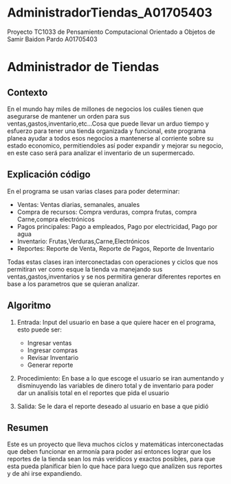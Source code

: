 # AdministradorTiendas_A01705403
Proyecto TC1033 de Pensamiento Computacional Orientado a Objetos de Samir Baidon Pardo A01705403
# Administrador de Tiendas

## Contexto

En el mundo hay miles de millones de negocios los cuáles tienen que asegurarse de mantener un orden para sus ventas,gastos,inventario,etc...Cosa que puede llevar un arduo tiempo y esfuerzo para tener una tienda organizada y funcional, este programa planea ayudar a todos esos negocios a mantenerse al corriente sobre su estado economico, permitiendoles así poder expandir y mejorar su negocio, en este caso será para analizar el inventario de un supermercado.

## Explicación código

En el programa se usan varias clases para poder determinar:
- Ventas: Ventas diarias, semanales, anuales
- Compra de recursos: Compra verduras, compra frutas, compra Carne,compra electrónicos
- Pagos principales: Pago a empleados, Pago por electricidad, Pago por agua
- Inventario: Frutas,Verduras,Carne,Electrónicos
- Reportes: Reporte de Venta, Reporte de Pagos, Reporte de Inventario

Todas estas clases iran interconectadas con operaciones y ciclos que nos permitiran ver como esque la tienda va manejando sus ventas,gastos,inventarios y se nos permitira generar diferentes reportes en base a los parametros que se quieran analizar.

## Algoritmo

1. Entrada:
   Input del usuario en base a que quiere hacer en el programa, esto puede ser:
      - Ingresar ventas
      - Ingresar compras
      - Revisar Inventario
      - Generar reporte
     
  2. Procedimiento:
    En base a lo que escoge el usuario se iran aumentando y disminuyendo las variables de dinero total y de inventario 
     para poder dar un analísis total en el reportes que pida el usuario
 
  3. Salida:
     Se le dara el reporte deseado al usuario en base a que pidió


## Resumen

Este es un proyecto que lleva muchos ciclos y matemáticas interconectadas que deben funcionar en armonía para poder así entonces lograr que los reportes de la tienda sean los más veridicos y exactos posibles, para que esta pueda planificar bien lo que hace para luego que analizen sus reportes y de ahi irse expandiendo.
